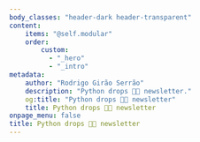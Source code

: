 ```yaml
---
body_classes: "header-dark header-transparent"
content:
    items: "@self.modular"
    order:
        custom:
          - "_hero"
          - "_intro"
metadata:
    author: "Rodrigo Girão Serrão"
    description: "Python drops 🐍💧 newsletter."
    og:title: "Python drops 🐍💧 newsletter"
    title: Python drops 🐍💧 newsletter
onpage_menu: false
title: Python drops 🐍💧 newsletter
---
```

